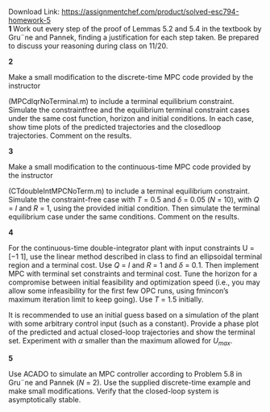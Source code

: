 Download Link: https://assignmentchef.com/product/solved-esc794-homework-5
<br>
<strong>1 </strong>Work out every step of the proof of Lemmas 5.2 and 5.4 in the textbook by Gru¨ne and Pannek, finding a justification for each step taken. Be prepared to discuss your reasoning during class on 11/20.

<strong>2</strong>

Make a small modification to the discrete-time MPC code provided by the instructor

(MPCdlqrNoTerminal.m) to include a terminal equilibrium constraint. Simulate the constraintfree and the equilibrium terminal constraint cases under the same cost function, horizon and initial conditions. In each case, show time plots of the predicted trajectories and the closedloop trajectories. Comment on the results.

<strong>3</strong>

Make a small modification to the continuous-time MPC code provided by the instructor

(CTdoubleIntMPCNoTerm.m) to include a terminal equilibrium constraint. Simulate the constraint-free case with <em>T </em>= 0<em>.</em>5 and <em>δ </em>= 0<em>.</em>05 (<em>N </em>= 10), with <em>Q </em>= <em>I </em>and <em>R </em>= 1, using the provided initial condition. Then simulate the terminal equilibrium case under the same conditions. Comment on the results.

<strong>4</strong>

For the continuous-time double-integrator plant with input constraints U = [−1 1], use the linear method described in class to find an ellipsoidal terminal region and a terminal cost. Use <em>Q </em>= <em>I </em>and <em>R </em>= 1 and <em>δ </em>= 0<em>.</em>1. Then implement MPC with terminal set constraints and terminal cost. Tune the horizon for a compromise between initial feasibility and optimization speed (i.e., you may allow some infeasibility for the first few OPC runs, using fmincon’s maximum iteration limit to keep going). Use <em>T </em>= 1<em>.</em>5 initially.

It is recommended to use an initial guess based on a simulation of the plant with some arbitrary control input (such as a constant). Provide a phase plot of the predicted and actual closed-loop trajectories and show the terminal set. Experiment with <em>α </em>smaller than the maximum allowed for <em>U<sub>max</sub></em>.

<strong>5</strong>

Use ACADO to simulate an MPC controller according to Problem 5.8 in Gru¨ne and Pannek (<em>N </em>= 2). Use the supplied discrete-time example and make small modifications. Verify that the closed-loop system is asymptotically stable.